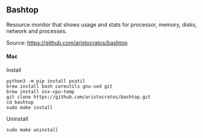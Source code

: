 ## Bashtop

Resource monitor that shows usage and stats for processor, memory, disks, network and processes.

Source: https://github.com/aristocratos/bashtop

#### Mac
Install
```
python3 -m pip install psutil
brew install bash coreutils gnu-sed git
brew install osx-cpu-temp
git clone https://github.com/aristocratos/bashtop.git
cd bashtop
sudo make install
```

Uninstall
```
sudo make uninstall
```